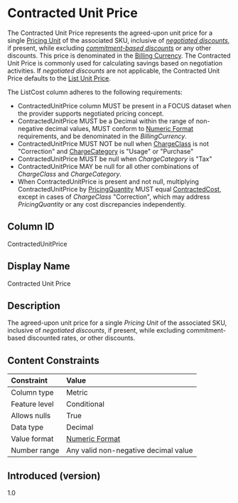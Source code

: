 # Contracted Unit Price

The Contracted Unit Price represents the agreed-upon unit price for a single [Pricing Unit](#pricingunit) of the associated SKU, inclusive of [*negotiated discounts*](#glossary:negotiated-discount), if present, while excluding [*commitment-based discounts*](#glossary:commitment-based-discount) or any other discounts. This price is denominated in the [Billing Currency](#billingcurrency). The Contracted Unit Price is commonly used for calculating savings based on negotiation activities. If *negotiated discounts* are not applicable, the Contracted Unit Price defaults to the [List Unit Price](#listunitprice).

The ListCost column adheres to the following requirements:

* ContractedUnitPrice column MUST be present in a FOCUS dataset when the provider supports negotiated pricing concept.
* ContractedUnitPrice MUST be a Decimal within the range of non-negative decimal values, MUST conform to [Numeric Format](#numericformat) requirements, and be denominated in the *BillingCurrency*.
* ContractedUnitPrice MUST NOT be null when [ChargeClass](#chargeclass) is not "Correction" and [ChargeCategory](#chargecategory) is "Usage" or "Purchase"
* ContractedUnitPrice MUST be null when *ChargeCategory* is "Tax"
* ContractedUnitPrice MAY be null for all other combinations of *ChargeClass* and *ChargeCategory*.
* When ContractedUnitPrice is present and not null, multiplying ContractedUnitPrice by [PricingQuantity](#pricingquantity) MUST equal [ContractedCost](#contractedcost), except in cases of *ChargeClass* "Correction", which may address *PricingQuantity* or any cost discrepancies independently.

## Column ID

ContractedUnitPrice

## Display Name

Contracted Unit Price

## Description

The agreed-upon unit price for a single *Pricing Unit* of the associated SKU, inclusive of *negotiated discounts*, if present, while excluding commitment-based discounted rates, or other discounts.

## Content Constraints

| Constraint      | Value                                |
|:----------------|:-------------------------------------|
| Column type     | Metric                               |
| Feature level   | Conditional                          |
| Allows nulls    | True                                 |
| Data type       | Decimal                              |
| Value format    | [Numeric Format](#numericformat)     |
| Number range    | Any valid non-negative decimal value |

## Introduced (version)

1.0
